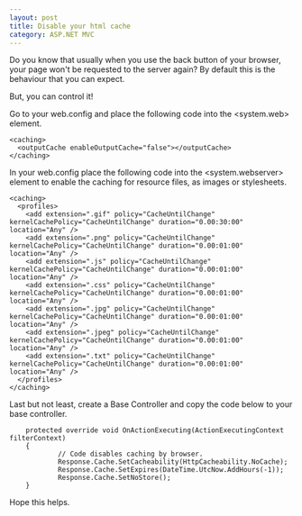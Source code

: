 ```yaml
---
layout: post
title: Disable your html cache
category: ASP.NET MVC
---
```



Do you know that usually when you use the back button of your browser, your page won't be requested to the server again? By default this is the behaviour that you can expect.

But, you can control it!

<!--excerpt-->

Go to your web.config and place the following code into the <system.web> element.

    <caching>
      <outputCache enableOutputCache="false"></outputCache>
    </caching>

In your web.config place the following code into the <system.webserver> element to enable the caching for resource files, as images or stylesheets.
    
    <caching>
      <profiles>
        <add extension=".gif" policy="CacheUntilChange" kernelCachePolicy="CacheUntilChange" duration="0.00:30:00" location="Any" />
        <add extension=".png" policy="CacheUntilChange" kernelCachePolicy="CacheUntilChange" duration="0.00:01:00" location="Any" />
        <add extension=".js" policy="CacheUntilChange" kernelCachePolicy="CacheUntilChange" duration="0.00:01:00" location="Any" />
        <add extension=".css" policy="CacheUntilChange" kernelCachePolicy="CacheUntilChange" duration="0.00:01:00" location="Any" />
        <add extension=".jpg" policy="CacheUntilChange" kernelCachePolicy="CacheUntilChange" duration="0.00:01:00" location="Any" />
        <add extension=".jpeg" policy="CacheUntilChange" kernelCachePolicy="CacheUntilChange" duration="0.00:01:00" location="Any" />
        <add extension=".txt" policy="CacheUntilChange" kernelCachePolicy="CacheUntilChange" duration="0.00:01:00" location="Any" />
      </profiles>
    </caching>


Last but not least, create a Base Controller and copy the code below to your base controller.

        protected override void OnActionExecuting(ActionExecutingContext filterContext)
        {
                // Code disables caching by browser.
                Response.Cache.SetCacheability(HttpCacheability.NoCache);
                Response.Cache.SetExpires(DateTime.UtcNow.AddHours(-1));
                Response.Cache.SetNoStore();
        }


Hope this helps.